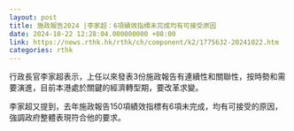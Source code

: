 ```yaml
---
layout: post
title: 施政報告2024 |李家超：6項績效指標未完成均有可接受原因
date: 2024-10-22 12:28:04.000000000 +08:00
link: https://news.rthk.hk/rthk/ch/component/k2/1775632-20241022.htm
categories: rthk
---
```


行政長官李家超表示，上任以來發表3份施政報告有連續性和關聯性，按時勢和需要演進，目前本港處於關鍵的經濟轉型期，要改革求變。

李家超又提到，去年施政報告150項績效指標有6項未完成，均有可接受的原因，強調政府整體表現符合他的要求。
